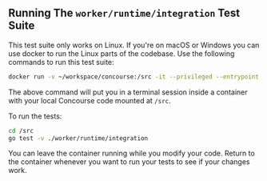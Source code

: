 ## Running The `worker/runtime/integration` Test Suite

This test suite only works on Linux. If you're on macOS or Windows you can use
docker to run the Linux parts of the codebase. Use the following commands to
run this test suite:

```bash
docker run -v ~/workspace/concourse:/src -it --privileged --entrypoint "/bin/bash" concourse/dev
```

The above command will put you in a terminal session inside a container with
your local Concourse code mounted at `/src`.

To run the tests:

```bash
cd /src
go test -v ./worker/runtime/integration
```

You can leave the container running while you modify your code. Return to the
container whenever you want to run your tests to see if your changes work.
